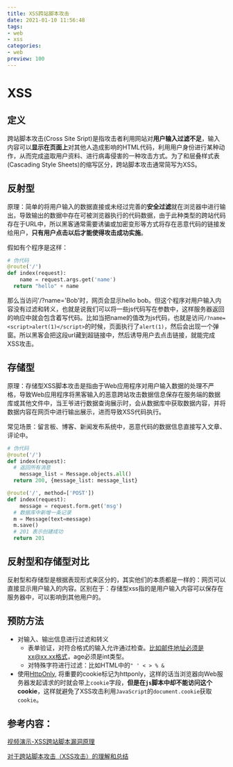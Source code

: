 ```yaml
---
title: XSS跨站脚本攻击
date: 2021-01-10 11:56:48
tags:
- web
- xss
categories:
- web
preview: 100
---
```


# XSS

## 定义

跨站脚本攻击(Cross Site Sript)是指攻击者利用网站对**用户输入过滤不足**，输入内容可以**显示在页面上**对其他人造成影响的HTML代码，利用用户身份进行某种动作，从而完成盗取用户资料、进行病毒侵害的一种攻击方式。为了和层叠样式表(Cascading Style Sheets)的缩写区分，跨站脚本攻击通常简写为XSS。

## 反射型

原理：简单的将用户输入的数据直接或未经过完善的**安全过滤**就在浏览器中进行输出，导致输出的数据中存在可被浏览器执行的代码数据，由于此种类型的跨站代码存在于URL中，所以黑客通常需要诱骗或加密变形等方式将存在恶意代码的链接发给用户，**只有用户点击以后才能使得攻击成功实施**。

假如有个程序是这样：

```python
# 伪代码
@route('/')
def index(request):
	name = request.args.get('name')
  return "hello" + name
```

那么当访问'/?name='Bob'时，网页会显示hello bob。但这个程序对用户输入内容没有过滤和转义，也就是说我们可以将一些js代码写在参数中，这样服务器返回的响应中就会包含着写代码。比如当把name的值改为js代码，也就是访问`/?name=<script>alert(1)</script>`的时候，页面执行了`alert(1)`，然后会出现一个弹窗。所以黑客会把这段url藏到超链接中，然后诱导用户去点击链接，就能完成XSS攻击。

## 存储型

原理：存储型XSS脚本攻击是指由于Web应用程序对用户输入数据的处理不严格，导致Web应用程序将黑客输入的恶意跨站攻击数据信息保存在服务端的数据库或其他文件中，当王爷进行数据查询展示时，会从数据库中获取数据内容，并将数据内容在网页中进行输出展示，进而导致XSS代码执行。

常见场景：留言板、博客、新闻发布系统中，恶意代码的数据信息直接写入文章、评论中。

```python
# 伪代码
@route('/')
def index(request):
  # 返回所有消息
	message_list = Message.objects.all()
  return 200, {message_list: message_list}

@route('/', method=['POST'])
def index(request):
	message = request.form.get('msg')
  # 数据库中新增一条记录
  m = Message(text=message)
  m.save()
  # 201 表示创建成功
  return 201
```



## 反射型和存储型对比

反射型和存储型是根据表现形式来区分的，其实他们的本质都是一样的：网页可以直接显示用户输入的内容。区别在于：存储型xss指的是用户输入内容可以保存在服务器中，可以影响到其他用户的。

## 预防方法

- 对输入、输出信息进行过滤和转义
  - 表单验证，对符合格式的输入允许通过检查。比如邮件地址必须是xx@xx.xx格式，age必须是int类型。
  - 对特殊字符进行过滤：比如HTML中的`" ' < > % &`
- 使用[HttpOnly](https://blog.csdn.net/qq_38553333/article/details/80055521), 将重要的cookie标记为httponly，这样的话当浏览器向Web服务器发起请求的时就会带上`cookie`字段，**但是在`js`脚本中却不能访问这个cookie**，这样就避免了XSS攻击利用`JavaScript`的`document.cookie`获取`cookie`。



## 参考内容：

[视频演示-XSS跨站脚本漏洞原理](https://www.bilibili.com/video/BV1WK411V7Sz)

[对于跨站脚本攻击（XSS攻击）的理解和总结](https://zhuanlan.zhihu.com/p/37295186)